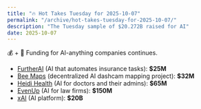 ```yaml
---
title: "🔥 Hot Takes Tuesday for 2025-10-07"
permalink: "/archive/hot-takes-tuesday-for-2025-10-07/"
description: "The Tuesday sample of $20.272B raised for AI"
date: 2025-10-07
---
```


💰 + 🤖 Funding for AI-anything companies continues.

* [FurtherAI](https://www.techmeme.com/251007/p16#a251007p16) (AI that automates insurance tasks): **$25M**
* [Bee Maps](https://www.techmeme.com/251006/p33#a251006p33) (decentralized AI dashcam mapping project): **$32M**
* [Heidi Health](https://www.techmeme.com/251006/p2#a251006p2) (AI for doctors and their admins): **$65M**
* [EvenUp](https://www.techmeme.com/251007/p13#a251007p13) (AI for law firms): **$150M**
* [xAI](https://www.techmeme.com/251007/p31#a251007p31) (AI platform): **$20B**